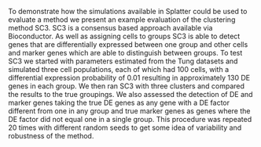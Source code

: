 To demonstrate how the simulations available in Splatter could be used to evaluate a method we present an example evaluation of the clustering method SC3. SC3 is a consensus based approach available via Bioconductor. As well as assigning cells to groups SC3 is able to detect genes that are differentially expressed between one group and other cells and marker genes which are able to distinguish between groups. To test SC3 we started with parameters estimated from the Tung datasets and simulated three cell populations, each of which had 100 cells, with a differential expression probability of 0.01 resulting in approximately 130 DE genes in each group. We then ran SC3 with three clusters and compared the results to the true groupings. We also assessed the detection of DE and marker genes taking the true DE genes as any gene with a DE factor different from one in any group and true marker genes as genes where the DE factor did not equal one in a single group. This procedure was repeated 20 times with different random seeds to get some idea of variability and robustness of the method.